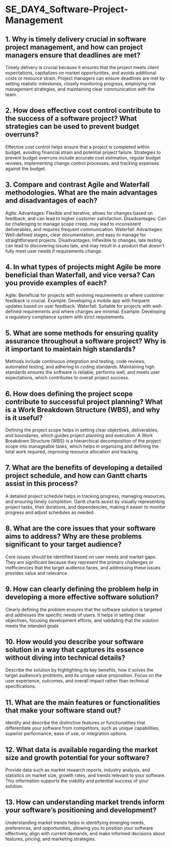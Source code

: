 # SE_DAY4_Software-Project-Management
## 1. Why is timely delivery crucial in software project management, and how can project managers ensure that deadlines are met?
Timely delivery is crucial because it ensures that the project meets client expectations, capitalizes on market opportunities, and avoids additional costs or resource strain. Project managers can ensure deadlines are met by setting realistic milestones, closely monitoring progress, employing risk management strategies, and maintaining clear communication with the team.
## 2. How does effective cost control contribute to the success of a software project? What strategies can be used to prevent budget overruns?
Effective cost control helps ensure that a project is completed within budget, avoiding financial strain and potential project failure. Strategies to prevent budget overruns include accurate cost estimation, regular budget reviews, implementing change control processes, and tracking expenses against the budget.
## 3. Compare and contrast Agile and Waterfall methodologies. What are the main advantages and disadvantages of each?
Agile:
Advantages: Flexible and iterative, allows for changes based on feedback, and can lead to higher customer satisfaction.
Disadvantages: Can be challenging to manage scope creep, may lead to inconsistent deliverables, and requires frequent communication.
Waterfall:
Advantages: Well-defined stages, clear documentation, and easy to manage for straightforward projects.
Disadvantages: Inflexible to changes, late testing can lead to discovering issues late, and may result in a product that doesn't fully meet user needs if requirements change.

## 4. In what types of projects might Agile be more beneficial than Waterfall, and vice versa? Can you provide examples of each?
Agile: Beneficial for projects with evolving requirements or where customer feedback is crucial. Example: Developing a mobile app with frequent updates based on user feedback.
Waterfall: Suitable for projects with well-defined requirements and where changes are minimal. Example: Developing a regulatory compliance system with strict requirements.

## 5. What are some methods for ensuring quality assurance throughout a software project? Why is it important to maintain high standards?
Methods include continuous integration and testing, code reviews, automated testing, and adhering to coding standards. Maintaining high standards ensures the software is reliable, performs well, and meets user expectations, which contributes to overall project success.

## 6. How does defining the project scope contribute to successful project planning? What is a Work Breakdown Structure (WBS), and why is it useful?
Defining the project scope helps in setting clear objectives, deliverables, and boundaries, which guides project planning and execution. A Work Breakdown Structure (WBS) is a hierarchical decomposition of the project scope into manageable tasks, which helps in organizing and defining the total work required, improving resource allocation and tracking.

## 7. What are the benefits of developing a detailed project schedule, and how can Gantt charts assist in this process?
A detailed project schedule helps in tracking progress, managing resources, and ensuring timely completion. Gantt charts assist by visually representing project tasks, their durations, and dependencies, making it easier to monitor progress and adjust schedules as needed.

## 8. What are the core issues that your software aims to address? Why are these problems significant to your target audience?
Core issues should be identified based on user needs and market gaps. They are significant because they represent the primary challenges or inefficiencies that the target audience faces, and addressing these issues provides value and relevance.

## 9. How can clearly defining the problem help in developing a more effective software solution?
Clearly defining the problem ensures that the software solution is targeted and addresses the specific needs of users. It helps in setting clear objectives, focusing development efforts, and validating that the solution meets the intended goals

## 10. How would you describe your software solution in a way that captures its essence without diving into technical details?
Describe the solution by highlighting its key benefits, how it solves the target audience’s problems, and its unique value proposition. Focus on the user experience, outcomes, and overall impact rather than technical specifications.

## 11. What are the main features or functionalities that make your software stand out?
Identify and describe the distinctive features or functionalities that differentiate your software from competitors, such as unique capabilities, superior performance, ease of use, or integration options.

## 12. What data is available regarding the market size and growth potential for your software?
Provide data such as market research reports, industry analysis, and statistics on market size, growth rates, and trends relevant to your software. This information supports the viability and potential success of your solution.

## 13. How can understanding market trends inform your software’s positioning and development?
Understanding market trends helps in identifying emerging needs, preferences, and opportunities, allowing you to position your software effectively, align with current demands, and make informed decisions about features, pricing, and marketing strategies.
